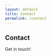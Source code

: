 ```yaml
---
layout: default
title: Contact
permalink: /contact
---
```


## Contact

Get in touch!

<form>
    <!-- Form stuff -->
</form>